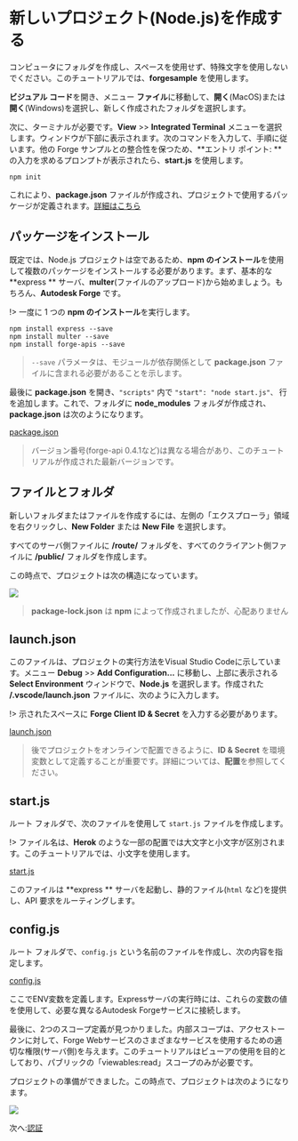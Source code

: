 # 新しいプロジェクト(Node.js)を作成する

コンピュータにフォルダを作成し、スペースを使用せず、特殊文字を使用しないでください。このチュートリアルでは、**forgesample** を使用します。

**ビジュアル コード**を開き、メニュー **ファイル**に移動して、**開く**(MacOS)または **開く**(Windows)を選択し、新しく作成されたフォルダを選択します。 

次に、ターミナルが必要です。**View** >> **Integrated Terminal** メニューを選択します。ウィンドウが下部に表示されます。次のコマンドを入力して、手順に従います。他の Forge サンプルとの整合性を保つため、**エントリ ポイント: ** の入力を求めるプロンプトが表示されたら、**start.js** を使用します。

```
npm init
```

これにより、**package.json** ファイルが作成され、プロジェクトで使用するパッケージが定義されます。[詳細はこちら](https://docs.npmjs.com/files/package.json)

## パッケージをインストール

既定では、Node.js プロジェクトは空であるため、**npm のインストール**を使用して複数のパッケージをインストールする必要があります。まず、基本的な **express ** サーバ、**multer**(ファイルのアップロード)から始めましょう。もちろん、**Autodesk Forge** です。

!> 一度に 1 つの **npm のインストール**を実行します。

```
npm install express --save
npm install multer --save
npm install forge-apis --save
```

> `--save` パラメータは、モジュールが依存関係として **package.json** ファイルに含まれる必要があることを示します。

最後に **package.json** を開き、`"scripts"` 内で `"start": "node start.js"、` 行を追加します。これで、フォルダに **node_modules** フォルダが作成され、**package.json** は次のようになります。

[package.json](_snippets/viewmodels/node/package.json ':include :type=code json')

> バージョン番号(forge-api 0.4.1など)は異なる場合があり、このチュートリアルが作成された最新バージョンです。

## ファイルとフォルダ

新しいフォルダまたはファイルを作成するには、左側の「エクスプローラ」領域を右クリックし、**New Folder** または **New File** を選択します。

すべてのサーバ側ファイルに **/route/** フォルダを、すべてのクライアント側ファイルに **/public/** フォルダを作成します。

この時点で、プロジェクトは次の構造になっています。

![](_media/nodejs/vs_code_explorer.png) 

> **package-lock.json** は **npm** によって作成されましたが、心配ありません

## launch.json

このファイルは、プロジェクトの実行方法をVisual Studio Codeに示しています。メニュー **Debug** >> **Add Configuration...** に移動し、上部に表示される **Select Environment** ウィンドウで、**Node.js** を選択します。作成された **/.vscode/launch.json** ファイルに、次のように入力します。

!> 示されたスペースに **Forge Client ID & Secret** を入力する必要があります。

[launch.json](_snippets/viewmodels/node/launch.json ':include :type=code json')

> 後でプロジェクトをオンラインで配置できるように、**ID & Secret** を環境変数として定義することが重要です。詳細については、**配置**を参照してください。

## start.js

ルート フォルダで、次のファイルを使用して `start.js` ファイルを作成します。

!> ファイル名は、**Herok** のような一部の配置では大文字と小文字が区別されます。このチュートリアルでは、小文字を使用します。

[start.js](_snippets/viewmodels/node/start.js ':include :type=code javascript')

このファイルは **express ** サーバを起動し、静的ファイル(`html` など)を提供し、API 要求をルーティングします。

## config.js

ルート フォルダで、`config.js` という名前のファイルを作成し、次の内容を指定します。

[config.js](_snippets/viewmodels/node/config.js ':include :type=code javascript')

ここでENV変数を定義します。Expressサーバの実行時には、これらの変数の値を使用して、必要な異なるAutodesk Forgeサービスに接続します。

最後に、2つのスコープ定義が見つかりました。内部スコープは、アクセストークンに対して、Forge Webサービスのさまざまなサービスを使用するための適切な権限(サーバ側)を与えます。このチュートリアルはビューアの使用を目的としており、パブリックの「viewables:read」スコープのみが必要です。

プロジェクトの準備ができました。この時点で、プロジェクトは次のようになります。

![](_media/nodejs/vs_code_project.png) 

次へ:[認証](/ja_jp/oauth/2legged/)